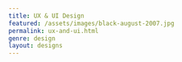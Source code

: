 ```yaml
---
title: UX & UI Design
featured: /assets/images/black-august-2007.jpg
permalink: ux-and-ui.html
genre: design
layout: designs
---
```

